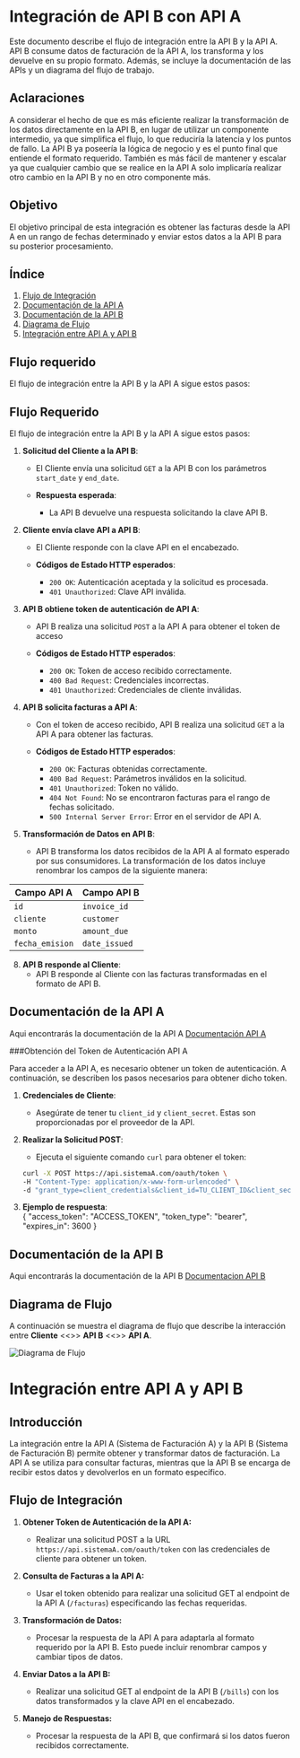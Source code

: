 # Integración de API B con API A

Este documento describe el flujo de integración entre la API B y la API A. API B consume datos de facturación de la API A, los transforma y los devuelve en su propio formato. Además, se incluye la documentación de las APIs y un diagrama del flujo de trabajo.

## Aclaraciones

A considerar el hecho de que es más eficiente realizar la transformación de los datos directamente en la API B, en lugar de utilizar un componente intermedio, ya que simplifica el flujo, lo que reduciría la latencia y los puntos de fallo. La API B ya poseería la lógica de negocio y es el punto final que entiende el formato requerido. También es más fácil de mantener y escalar ya que cualquier cambio que se realice en la API A solo implicaría realizar otro cambio en la API B y no en otro componente más.

## Objetivo
El objetivo principal de esta integración es obtener las facturas desde la API A en un rango de fechas determinado y enviar estos datos a la API B para su posterior procesamiento.

## Índice

1. [Flujo de Integración](#flujo-de-integración)
2. [Documentación de la API A](#documentación-de-la-api-a)
3. [Documentación de la API B](#documentación-de-la-api-b)
4. [Diagrama de Flujo](#diagrama-de-flujo)
5. [Integración entre API A y API B](#integración-entre-api-a-y-api-b)

## Flujo requerido

El flujo de integración entre la API B y la API A sigue estos pasos:

## Flujo Requerido

El flujo de integración entre la API B y la API A sigue estos pasos:

1. **Solicitud del Cliente a la API B**:

   - El Cliente envía una solicitud `GET` a la API B con los parámetros `start_date` y `end_date`.
     
   - **Respuesta esperada**:
     - La API B devuelve una respuesta solicitando la clave API B.

3. **Cliente envía clave API a API B**:
   
   - El Cliente responde con la clave API en el encabezado.
    
   - **Códigos de Estado HTTP esperados**:
     - `200 OK`: Autenticación aceptada y la solicitud es procesada.
     - `401 Unauthorized`: Clave API inválida.

5. **API B obtiene token de autenticación de API A**:
   - API B realiza una solicitud `POST` a la API A para obtener el token de acceso
     
   - **Códigos de Estado HTTP esperados**:
     - `200 OK`: Token de acceso recibido correctamente.
     - `400 Bad Request`: Credenciales incorrectas.
     - `401 Unauthorized`: Credenciales de cliente inválidas.

6. **API B solicita facturas a API A**:
   - Con el token de acceso recibido, API B realiza una solicitud `GET` a la API A para obtener las facturas.
    
   - **Códigos de Estado HTTP esperados**:
     - `200 OK`: Facturas obtenidas correctamente.
     - `400 Bad Request`: Parámetros inválidos en la solicitud.
     - `401 Unauthorized`: Token no válido.
     - `404 Not Found`: No se encontraron facturas para el rango de fechas solicitado.
     - `500 Internal Server Error`: Error en el servidor de API A.

7. **Transformación de Datos en API B**:
   - API B transforma los datos recibidos de la API A al formato esperado por sus consumidores. La transformación de los datos incluye renombrar los campos de la siguiente manera:

| Campo API A   | Campo API B    |
|---------------|----------------|
| `id`          | `invoice_id`   |
| `cliente`     | `customer`     |
| `monto`       | `amount_due`   |
| `fecha_emision`| `date_issued` |

8. **API B responde al Cliente**:
   - API B responde al Cliente con las facturas transformadas en el formato de API B.


## Documentación de la API A

Aqui encontrarás la documentación de la API A [Documentación API A](https://github.com/BeaMDG/apis/blob/main/documentaci%C3%B3n-API_A.yaml)

###Obtención del Token de Autenticación API A

Para acceder a la API A, es necesario obtener un token de autenticación. A continuación, se describen los pasos necesarios para obtener dicho token.

1. **Credenciales de Cliente**:
   - Asegúrate de tener tu `client_id` y `client_secret`. Estas son proporcionadas por el proveedor de la API.

2. **Realizar la Solicitud POST**:
   - Ejecuta el siguiente comando `curl` para obtener el token:

   ```bash
   curl -X POST https://api.sistemaA.com/oauth/token \
   -H "Content-Type: application/x-www-form-urlencoded" \
   -d "grant_type=client_credentials&client_id=TU_CLIENT_ID&client_secret=TU_CLIENT_SECRET"```

 3. **Ejemplo de respuesta**:<br>
    {
  "access_token": "ACCESS_TOKEN",
  "token_type": "bearer",
  "expires_in": 3600
  }
   
## Documentación de la API B
Aqui encontrarás la documentación de la API B [Documentacion API B](https://github.com/BeaMDG/apis/blob/main/documentaci%C3%B3n-API_B.yaml)

## Diagrama de Flujo

A continuación se muestra el diagrama de flujo que describe la interacción entre **Cliente** <<>> **API B** <<>> **API A**.

![Diagrama de Flujo](https://github.com/BeaMDG/apis/blob/main/diagrama_api.png)

# Integración entre API A y API B

## Introducción
La integración entre la API A (Sistema de Facturación A) y la API B (Sistema de Facturación B) permite obtener y transformar datos de facturación. La API A se utiliza para consultar facturas, mientras que la API B se encarga de recibir estos datos y devolverlos en un formato específico.

## Flujo de Integración
1. **Obtener Token de Autenticación de la API A:**
   - Realizar una solicitud POST a la URL `https://api.sistemaA.com/oauth/token` con las credenciales de cliente para obtener un token.

2. **Consulta de Facturas a la API A:**
   - Usar el token obtenido para realizar una solicitud GET al endpoint de la API A (`/facturas`) especificando las fechas requeridas.

3. **Transformación de Datos:**
   - Procesar la respuesta de la API A para adaptarla al formato requerido por la API B. Esto puede incluir renombrar campos y cambiar tipos de datos.

4. **Enviar Datos a la API B:**
   - Realizar una solicitud GET al endpoint de la API B (`/bills`) con los datos transformados y la clave API en el encabezado.

5. **Manejo de Respuestas:**
   - Procesar la respuesta de la API B, que confirmará si los datos fueron recibidos correctamente.




